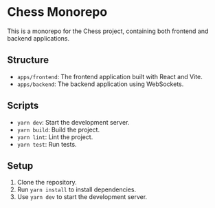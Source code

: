# Chess Monorepo

This is a monorepo for the Chess project, containing both frontend and backend applications.

## Structure

- `apps/frontend`: The frontend application built with React and Vite.
- `apps/backend`: The backend application using WebSockets.

## Scripts

- `yarn dev`: Start the development server.
- `yarn build`: Build the project.
- `yarn lint`: Lint the project.
- `yarn test`: Run tests.

## Setup

1. Clone the repository.
2. Run `yarn install` to install dependencies.
3. Use `yarn dev` to start the development server.
